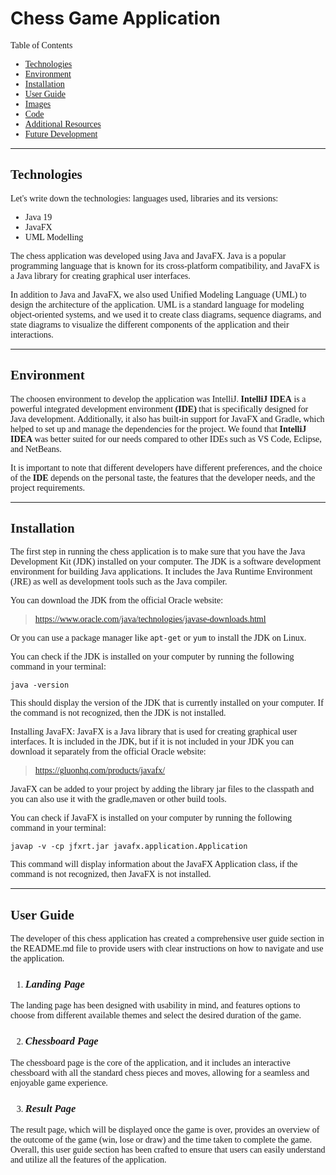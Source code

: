 # Chess Game Application

<div style="font-family: 'Time New Roman';>

Chess Application created with Java and the JavaFX framework.

The purpose of the project was an implementation the OOP concepts in Java, as well as an initiation to JavaFX.
</div>


## Table of Contents

<!-- [comment]: <> (Features: This section could include a list of the key features of your chess application, such as the ability to play against a computer or another player, different difficulty levels, and the option to save and load games.) -->
<!-- [comment]: <> (User Guide: This section could provide instructions on how to use your chess application, including how to start a new game, how to move the pieces, and how to access different options and settings.) -->

<!-- [comment]: <> (Future Developments: This section could include a list of planned updates or features that you intend to add to your chess application in the future.)
* [Features](#features) -->
* [Technologies](#technologies)
* [Environment](#environment)
* [Installation](#installation)
* [User Guide](#user-guide)
* [Images](#images)
* [Code](#code)
* [Additional Resources](#additional-resources)
* [Future Development](#future-development)

***
## Technologies 


<div class="content">

Let's write down the technologies: languages used, libraries and its versions:

* Java 19
* JavaFX 
* UML Modelling

The chess application was developed using Java and JavaFX. Java is a popular programming language that is known for its cross-platform compatibility, and JavaFX is a Java library for creating graphical user interfaces.

In addition to Java and JavaFX, we also used Unified Modeling Language (UML) to design the architecture of the application. UML is a standard language for modeling object-oriented systems, and we used it to create class diagrams, sequence diagrams, and state diagrams to visualize the different components of the application and their interactions.

</div>

***

## Environment

<div class="content">

The choosen environment to develop the application was IntelliJ. **IntelliJ IDEA** is a powerful integrated development environment **(IDE)** that is specifically designed for Java development. Additionally, it also has built-in support for JavaFX and Gradle, which helped to set up and manage the dependencies for the project. We found that **IntelliJ IDEA** was better suited for our needs compared to other IDEs such as VS Code, Eclipse, and NetBeans.

It is important to note that different developers have different preferences, and the choice of the **IDE** depends on the personal taste, the features that the developer needs, and the project requirements.

</div>

***

## Installation

<div class="content">
The first step in running the chess application is to make sure that you have the Java Development Kit (JDK) installed on your computer. The JDK is a software development environment for building Java applications. It includes the Java Runtime Environment (JRE) as well as development tools such as the Java compiler.

You can download the JDK from the official Oracle website:
> <https://www.oracle.com/java/technologies/javase-downloads.html>

Or you can use a package manager like `apt-get` or `yum` to install the JDK on Linux.

You can check if the JDK is installed on your computer by running the following command in your terminal:

```console
java -version
```

This should display the version of the JDK that is currently installed on your computer. If the command is not recognized, then the JDK is not installed.



Installing JavaFX:
JavaFX is a Java library that is used for creating graphical user interfaces. It is included in the JDK, but if it is not included in your JDK you can download it separately from the official Oracle website:

> <https://gluonhq.com/products/javafx/>

JavaFX can be added to your project by adding the library jar files to the classpath and you can also use it with the gradle,maven or other build tools.

You can check if JavaFX is installed on your computer by running the following command in your terminal:

```console
javap -v -cp jfxrt.jar javafx.application.Application
```

This command will display information about the JavaFX Application class, if the command is not recognized, then JavaFX is not installed.

</div>

***

## User Guide

The developer of this chess application has created a comprehensive user guide section in the README.md file to provide users with clear instructions on how to navigate and use the application.

1. ### *Landing Page*

  The landing page has been designed with usability in mind, and features options to choose from different available themes and select the desired duration of the game.

2. ### *Chessboard Page*

 The chessboard page is the core of the application, and it includes an interactive chessboard with all the standard chess pieces and moves, allowing for a seamless and enjoyable game experience. 
 
3. ### *Result Page*

 The result page, which will be displayed once the game is over, provides an overview of the outcome of the game (win, lose or draw) and the time taken to complete the game. Overall, this user guide section has been crafted to ensure that users can easily understand and utilize all the features of the application.

